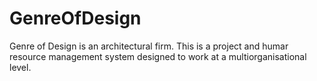 # GenreOfDesign
Genre of Design is an architectural firm. This is a project and humar resource management system designed to work at a multiorganisational level.
